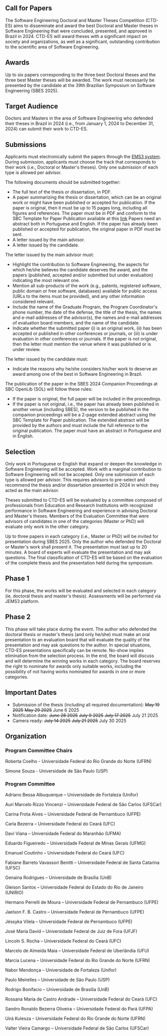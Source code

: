 ## Call for Papers

The Software Engineering Doctoral and Master Theses Competition (CTD-ES) aims to disseminate and award the best Doctoral and Master theses in Software Engineering that were concluded, presented, and approved in Brazil in 2024. CTD-ES will award theses with a significant impact on society and organizations, as well as a significant, outstanding contribution to the scientific area of Software Engineering.

## Awards

Up to six papers corresponding to the three best Doctoral theses and the three best Master theses will be awarded. The work must necessarily be presented by the candidate at the 39th Brazilian Symposium on Software Engineering (SBES 2025).

## Target Audience

Doctors and Masters in the area of Software Engineering who defended their theses in Brazil in 2024 (i.e., from January 1, 2024 to December 31, 2024) can submit their work to CTD-ES.

## Submissions

Applicants must electronically submit the papers through the [EMS3 system](https://jems3.sbc.org.br/sbes-ctd-es2025). During submission, applicants must choose the track that corresponds to their work (i.e., Doctoral or Master's theses). Only one submission of each type is allowed per advisor.

The following documents should be submitted together:

- The full text of the thesis or dissertation, in PDF.
- A paper summarizing the thesis or dissertation, which can be an original work or might have been published or accepted for publication. If the paper is original, then it must be up to 15 pages long, including all figures and references. The paper must be in PDF and conform to the SBC Template for Paper Publication available at this [link](http://www.sbc.org.br/documentos-da-sbc/category/169-templates-para-artigos-e-capitulos-de-livros) Papers need an abstract both in Portuguese and English. If the paper has already been published or accepted for publication, the original paper in PDF must be sent.
- A letter issued by the main advisor.
- A letter issued by the candidate.

The letter issued by the main advisor must:

- Highlight the contribution to Software Engineering, the aspects for which he/she believes the candidate deserves the award, and the papers (published, accepted and/or submitted but under evaluation) indicating the most relevant one.
- Mention all sub-products of the work (e.g., patents, registered software, public domain or free software, databases) available for public access (URLs to the items must be provided), and any other information considered relevant.
- Include the name of the Graduate Program, the Program Coordinator's phone number, the date of the defense, the title of the thesis, the names and e-mail addresses of the advisor(s), the names and e-mail addresses of evaluation board members, and the name of the candidate.
- Indicate whether the submitted paper (i) is an original work, (ii) has been accepted or published in other conferences or journals, or (iii) is under evaluation in other conferences or journals. If the paper is not original, then the letter must mention the venue where it was published or is under review.

The letter issued by the candidate must:

- Indicate the reasons why he/she considers his/her work to deserve an award among one of the best in Software Engineering in Brazil.

The publication of the paper in the SBES 2024 Companion Proceedings at SBC OpenLib (SOL) will follow these rules:

- If the paper is original, the full paper will be included in the proceedings.
- If the paper is not original, i.e., the paper has already been published in another venue (including SBES), the version to be published in the companion proceedings will be a 2-page extended abstract using the SBC Template for Paper publication. The extended abstract will be provided by the authors and must include the full reference to the original publication. The paper must have an abstract in Portuguese and in English.

## Selection

Only work in Portuguese or English that expand or deepen the knowledge in Software Engineering will be accepted. Work with a marginal contribution to Software Engineering will not be accepted. Only one submission of each type is allowed per advisor. This requires advisors to pre-select and recommend the thesis and/or dissertation presented in 2024 in which they acted as the main advisor.

Theses submitted to CTD-ES will be evaluated by a committee composed of professionals from Education and Research Institutions with recognized performance in Software Engineering and experience in advising Doctoral and Master's theses. Members of the Evaluation Committee that were advisors of candidates in one of the categories (Master or PhD) will evaluate only work in the other category.

Up to three papers in each category (i.e., Master or PhD) will be invited for presentation during SBES 2025. Only the author who defended the Doctoral or Master's work shall present it. The presentation must last up to 20 minutes. A board of experts will evaluate the presentation and may ask questions. The final classification of CTD-ES will be based on the evaluation of the complete thesis and the presentation held during the symposium.

## Phase 1

For this phase, the works will be evaluated and selected in each category (ie, doctoral thesis and master's thesis). Assessments will be performed via JEMS3 platform.

## Phase 2

This phase will take place during the event. The author who defended the doctoral thesis or master's thesis (and only he/she) must make an oral presentation to an evaluation board that will evaluate the quality of the presentation and may ask questions to the author. In special situations, CTD-ES presentations specifically can be remote. No-show implies elimination from the selection process. In the end, the board will discuss and will determine the winning works in each category. The board reserves the right to nominate for awards only suitable works, including the possibility of not having works nominated for awards in one or more categories.

## Important Dates

- Submission of the thesis (including all required documentation): <s>May 19 2025</s> <s>May 29 2025</s> June 6 2025
- Notification date: <s>June 28 2025</s> <s>July 9 2025</s> <s>July 17 2025</s> July 21 2025
- Camera ready: <s>July 14 2025</s> <s>July 21 2025</s> July 30 2025

## Organization

### Program Committee Chairs

Roberta Coelho - Universidade Federal do Rio Grande do Norte (UFRN)

Simone Souza - Universidade de São Paulo (USP)

### Program Committee

Adriano Bessa Albuquerque – Universidade de Fortaleza (Unifor)

Auri Marcelo Rizzo Vincenzi – Universidade Federal de São Carlos (UFSCar)

Carina Frota Alves – Universidade Federal de Pernambuco (UFPE)

Carla Bezerra – Universidade Federal do Ceará (UFC)

Davi Viana – Universidade Federal do Maranhão (UFMA)

Eduardo Figueiredo – Universidade Federal de Minas Gerais (UFMG)

Emanuel Coutinho – Universidade Federal do Ceará (UFC)

Fabiane Barreto Vavassori Benitti – Universidade Federal de Santa Catarina (UFSC)

Genaina Rodrigues – Universidade de Brasília (UnB)

Gleison Santos – Universidade Federal do Estado do Rio de Janeiro (UNIRIO)

Hermano Perrelli de Moura – Universidade Federal de Pernambuco (UFPE)

Jaelson F. B. Castro – Universidade Federal de Pernambuco (UFPE)

Jéssyka Vilela – Universidade Federal de Pernambuco (UFPE)

José Maria David – Universidade Federal de Juiz de Fora (UFJF)

Lincoln S. Rocha – Universidade Federal do Ceará (UFC)

Marcelo de Almeida Maia – Universidade Federal de Uberlândia (UFU)

Marcia Lucena – Universidade Federal do Rio Grande do Norte (UFRN)

Nabor Mendonça – Universidade de Fortaleza (Unifor)

Paulo Meirelles – Universidade de São Paulo (USP)

Rodrigo Bonifacio – Universidade de Brasília (UnB)

Rossana Maria de Castro Andrade – Universidade Federal do Ceará (UFC)

Sandro Ronaldo Bezerra Oliveira – Universidade Federal do Pará (UFPA)

Uirá Kulesza – Universidade Federal do Rio Grande do Norte (UFRN)

Valter Vieira Camargo – Universidade Federal de São Carlos (UFSCar)
